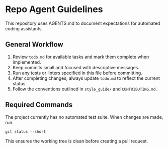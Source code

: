 # Repo Agent Guidelines

This repository uses AGENTS.md to document expectations for automated coding assistants.

## General Workflow
1. Review `todo.md` for available tasks and mark them complete when implemented.
2. Keep commits small and focused with descriptive messages.
3. Run any tests or linters specified in this file before committing.
4. After completing changes, always update `todo.md` to reflect the current status.
5. Follow the conventions outlined in `style_guide/` and `CONTRIBUTING.md`.

## Required Commands
The project currently has no automated test suite. When changes are made, run:
```
git status --short
```
This ensures the working tree is clean before creating a pull request.

